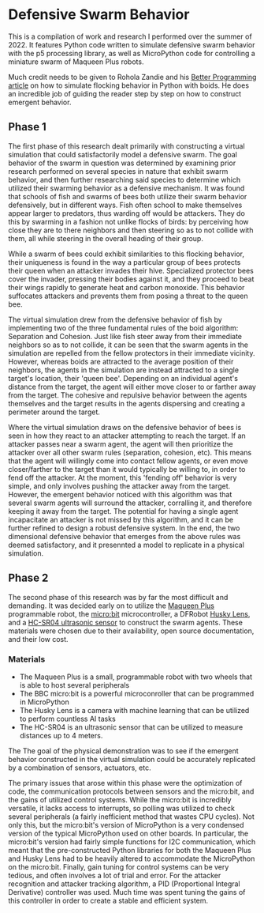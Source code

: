 # Defensive Swarm Behavior
This is a compilation of work and research I performed over the summer of 2022. It features Python code written to simulate defensive swarm behavior with the p5 processing library, as well as MicroPython code for controlling a miniature swarm of Maqueen Plus robots. 

Much credit needs to be given to Rohola Zandie and his [Better Programming article](https://betterprogramming.pub/boids-simulating-birds-flock-behavior-in-python-9fff99375118) on how to simulate flocking behavior in  Python with boids. He does an incredible job of guiding the reader step by step on how to construct emergent behavior. 


## Phase 1

The first phase of this research dealt primarily with constructing a virtual simulation that could satisfactorily model a defensive swarm. The goal behavior of the swarm in question was determined by examining prior research performed on several species in nature that exhibit swarm behavior, and then further researching said species to determine which utilized their swarming behavior as a defensive mechanism. It was found that schools of fish and swarms of bees both utilize their swarm behavior defensively, but in different ways. Fish often school to make themselves appear larger to predators, thus warding off would be attackers. They do this by swarming in a fashion not unlike flocks of birds: by perceiving how close they are to there neighbors and then steering so as to not collide with them, all while steering in the overall heading of their group.

While a swarm of bees could exhibit similarities to this flocking behavior, their uniqueness is found in the way a particular group of bees protects their queen when an attacker invades their hive. Specialized protector bees cover the invader, pressing their bodies against it, and they proceed to beat their wings rapidly to generate heat and carbon monoxide. This behavior suffocates attackers and prevents them from posing a threat to the queen bee. 

The virtual simulation drew from the defensive behavior of fish by implementing two of the three fundamental rules of the boid algorithm: Separation and Cohesion. Just like fish steer away from their immediate neighbors so as to not collide, it can be seen that the swarm agents in the simulation are repelled from the fellow protectors in their immediate vicinity. However, whereas boids are attracted to the average position of their neighbors, the agents in the simulation are instead attracted to a single target's location, their 'queen bee'. Depending on an individual agent's distance from the target, the agent will either move closer to or farther away from the target. The cohesive and repulsive behavior between the agents themselves and the target results in the agents dispersing and creating a perimeter around the target. 

Where the virtual simulation draws on the defensive behavior of bees is seen in how they react to an attacker attempting to reach the target. If an attacker passes near a swarm agent, the agent will then prioritize the attacker over all other swarm rules (separation, cohesion, etc). This means that the agent will willingly come into contact fellow agents, or even move closer/farther to the target than it would typically be willing to, in order to fend off the attacker. At the moment, this 'fending off' behavior is very simple, and only involves pushing the attacker away from the target. However, the emergent behavior noticed with this algorithm was that several swarm agents will surround the attacker, corralling it, and therefore keeping it away from the target. The potential for having a single agent incapacitate an attacker is not missed by this algorithm, and it can be further refined to design a robust defensive system. In the end, the two dimensional defensive behavior that emerges from the above rules was deemed satisfactory, and it presennted a model to replicate in a physical simulation. 

## Phase 2

The second phase of this research was by far the most difficult and demanding. It was decided early on to utilize the [Maqueen Plus](https://www.dfrobot.com/product-2026.html) programmable robot, the [micro:bit](https://www.adafruit.com/product/3362) microcontroller, a DFRobot [Husky Lens](https://www.dfrobot.com/product-1922.html), and a [HC-SR04 ultrasonic sensor](https://www.digikey.com/en/products/detail/adafruit-industries-llc/3942/9658069?utm_adgroup=Ultrasonic%20Receivers%2C%20Transmitters&utm_source=google&utm_medium=cpc&utm_campaign=Shopping_Product_Sensors%2C%20Transducers&utm_term=&utm_content=Ultrasonic%20Receivers%2C%20Transmitters&gclid=Cj0KCQjw_7KXBhCoARIsAPdPTfjBblb7MjGRXe6cdxfTLrw86d5XE1xKebulpCZT-P1ZhGtSivsUT_8aAh0iEALw_wcB) to construct the swarm agents. These materials were chosen due to their availability, open source documentation, and their low cost. 


### Materials

- The Maqueen Plus is a small, programmable robot with two wheels that is able to host several peripherals
- The BBC micro:bit is a powerful microconroller that can be programmed in MicroPython
- The Husky Lens is a camera with machine learning that can be utilized to perform countless AI tasks
- The HC-SR04 is an ultrasonic sensor that can be utilized to measure distances up to 4 meters.


The The goal of the physical demonstration was to see if the emergent behavior constructed in the virtual simulation could be accurately replicated by a combination of sensors, actuators, etc. 

The primary issues that arose within this phase were the optimization of code, the communication protocols between sensors and the micro:bit, and the gains of utilized control systems. While the micro:bit is incredibly versatile, it lacks access to interrupts, so polling was utilized to check several peripherals (a fairly inefficient method that wastes CPU cycles). Not only this, but the micro:bit's version of MicroPython is a very condensed version of the typical MicroPython used on other boards. In particular, the micro:bit's version had fairly simple functions for I2C communication, which meant that the pre-constructed Python libraries for both the Maqueen Plus and Husky Lens had to be heavily altered to accommodate the MicroPython on the micro:bit. Finally, gain tuning for control systems can be very tedious, and often involves a lot of trial and error. For the attacker recognition and attacker tracking algorithm, a PID (Proportional Integral Derivative) controller was used. Much time was spent tuning the gains of this controller in order to create a stable and efficient system.
